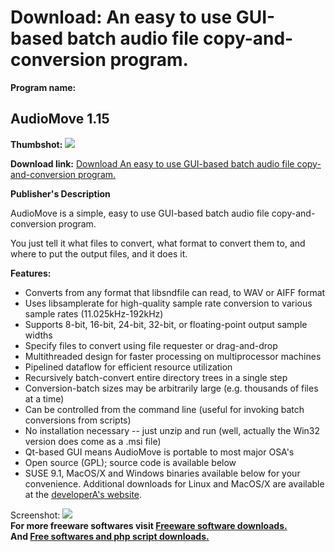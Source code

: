 # Download: An easy to use GUI-based batch audio file copy-and-conversion program.

**Program name:**

## AudioMove 1.15

  
**Thumbshot:** ![](http://www.freewarefiles.com/screenshot/audiomove15_md.jpg)   
  
**Download link:** [Download An easy to use GUI-based batch audio file copy-and-conversion program.](http://freesoftwares.boysofts.com/AudioMove_program_33234.html)  
  


**Publisher's Description**  
  


AudioMove is a simple, easy to use GUI-based batch audio file copy-and-conversion program. 

You just tell it what files to convert, what format to convert them to, and where to put the output files, and it does it. 

**Features:**

  * Converts from any format that libsndfile can read, to WAV or AIFF format 
  * Uses libsamplerate for high-quality sample rate conversion to various sample rates (11.025kHz-192kHz) 
  * Supports 8-bit, 16-bit, 24-bit, 32-bit, or floating-point output sample widths 
  * Specify files to convert using file requester or drag-and-drop 
  * Multithreaded design for faster processing on multiprocessor machines 
  * Pipelined dataflow for efficient resource utilization 
  * Recursively batch-convert entire directory trees in a single step 
  * Conversion-batch sizes may be arbitrarily large (e.g. thousands of files at a time) 
  * Can be controlled from the command line (useful for invoking batch conversions from scripts) 
  * No installation necessary -- just unzip and run (well, actually the Win32 version does come as a .msi file) 
  * Qt-based GUI means AudioMove is portable to most major OSA's 
  * Open source (GPL); source code is available below 
  * SUSE 9.1, MacOS/X and Windows binaries available below for your convenience. 
Additional downloads for Linux and MacOS/X are available at the [developerA's website](http://www.lcscanada.com/audiomove/). 

  
  
Screenshot: ![](http://www.freewarefiles.com/screenshot/audiomove15.jpg)   
**For more freeware softwares visit [Freeware software downloads.](http://freesoftwares.boysofts.com/)**   
**And [Free softwares and php script downloads.](http://www.boysofts.com/)**
